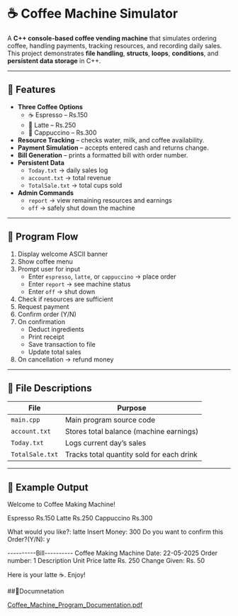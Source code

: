 # ☕ Coffee Machine Simulator

A **C++ console-based coffee vending machine** that simulates ordering coffee, handling payments, tracking resources, and recording daily sales.  
This project demonstrates **file handling**, **structs**, **loops**, **conditions**, and **persistent data storage** in C++.

---

## 🚀 Features

- **Three Coffee Options**
  - ☕ Espresso – Rs.150  
  - 🥛 Latte – Rs.250  
  - 🍫 Cappuccino – Rs.300
- **Resource Tracking** – checks water, milk, and coffee availability.
- **Payment Simulation** – accepts entered cash and returns change.
- **Bill Generation** – prints a formatted bill with order number.
- **Persistent Data**
  - `Today.txt` → daily sales log  
  - `account.txt` → total revenue  
  - `TotalSale.txt` → total cups sold
- **Admin Commands**
  - `report` → view remaining resources and earnings  
  - `off` → safely shut down the machine

---

## 🧠 Program Flow

1. Display welcome ASCII banner  
2. Show coffee menu  
3. Prompt user for input  
   - Enter `espresso`, `latte`, or `cappuccino` → place order  
   - Enter `report` → see machine status  
   - Enter `off` → shut down  
4. Check if resources are sufficient  
5. Request payment  
6. Confirm order (Y/N)  
7. On confirmation  
   - Deduct ingredients  
   - Print receipt  
   - Save transaction to file  
   - Update total sales  
8. On cancellation → refund money

---

## 📁 File Descriptions

| File | Purpose |
|------|----------|
| `main.cpp` | Main program source code |
| `account.txt` | Stores total balance (machine earnings) |
| `Today.txt` | Logs current day’s sales |
| `TotalSale.txt` | Tracks total quantity sold for each drink |

---

## 🧾 Example Output

Welcome to Coffee Making Machine!

Espresso Rs.150
Latte Rs.250
Cappuccino Rs.300

What would you like?: latte
Insert Money: 300
Do you want to confirm this Order?(Y/N): y

----------Bill----------
Coffee Making Machine
Date: 22-05-2025
Order number: 1
Description Unit Price
latte Rs. 250
Change Given: Rs. 50

Here is your latte ☕. Enjoy!

##📄Documnetation

[Coffee_Machine_Program_Documentation.pdf](https://github.com/user-attachments/files/22005408/Coffee_Machine_Program_Documentation.pdf)

